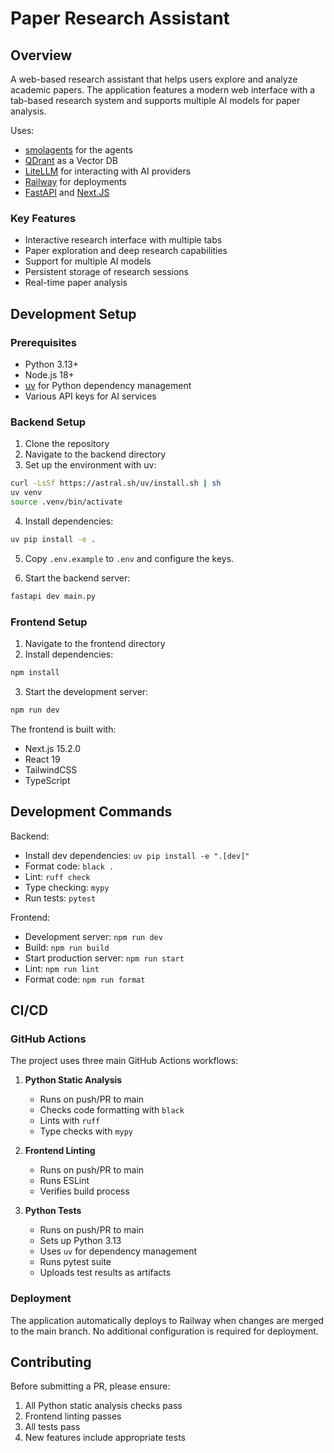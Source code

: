 # Paper Research Assistant

## Overview

A web-based research assistant that helps users explore and analyze academic papers. The application features a modern web interface with a tab-based research system and supports multiple AI models for paper analysis.

Uses:

- [smolagents](https://github.com/huggingface/smolagents) for the agents
- [QDrant](https://qdrant.tech/) as a Vector DB
- [LiteLLM](https://www.litellm.ai/) for interacting with AI providers
- [Railway](https://railway.com/) for deployments
- [FastAPI](https://fastapi.tiangolo.com/) and [Next.JS](https://nextjs.org/)

### Key Features

- Interactive research interface with multiple tabs
- Paper exploration and deep research capabilities
- Support for multiple AI models
- Persistent storage of research sessions
- Real-time paper analysis

## Development Setup

### Prerequisites

- Python 3.13+
- Node.js 18+
- [uv](https://github.com/astral/uv) for Python dependency management
- Various API keys for AI services

### Backend Setup

1. Clone the repository
2. Navigate to the backend directory
3. Set up the environment with uv:

```bash
curl -LsSf https://astral.sh/uv/install.sh | sh
uv venv
source .venv/bin/activate
```

4. Install dependencies:

```bash
uv pip install -e .
```

5. Copy `.env.example` to `.env` and configure the keys.

6. Start the backend server:

```bash
fastapi dev main.py
```

### Frontend Setup

1. Navigate to the frontend directory
2. Install dependencies:

```bash
npm install
```

3. Start the development server:

```bash
npm run dev
```

The frontend is built with:

- Next.js 15.2.0
- React 19
- TailwindCSS
- TypeScript

## Development Commands

Backend:

- Install dev dependencies: `uv pip install -e ".[dev]"`
- Format code: `black .`
- Lint: `ruff check`
- Type checking: `mypy`
- Run tests: `pytest`

Frontend:

- Development server: `npm run dev`
- Build: `npm run build`
- Start production server: `npm run start`
- Lint: `npm run lint`
- Format code: `npm run format`

## CI/CD

### GitHub Actions

The project uses three main GitHub Actions workflows:

1. **Python Static Analysis**

   - Runs on push/PR to main
   - Checks code formatting with `black`
   - Lints with `ruff`
   - Type checks with `mypy`

2. **Frontend Linting**

   - Runs on push/PR to main
   - Runs ESLint
   - Verifies build process

3. **Python Tests**
   - Runs on push/PR to main
   - Sets up Python 3.13
   - Uses `uv` for dependency management
   - Runs pytest suite
   - Uploads test results as artifacts

### Deployment

The application automatically deploys to Railway when changes are merged to the main branch. No additional configuration is required for deployment.

## Contributing

Before submitting a PR, please ensure:

1. All Python static analysis checks pass
2. Frontend linting passes
3. All tests pass
4. New features include appropriate tests
